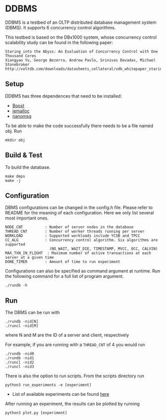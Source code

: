 DDBMS
=======

DDBMS is a testbed of an OLTP distributed database management system (DBMS). It supports 6 concurrency control algorithms.

This testbed is based on the DBx1000 system, whose concurrency control scalability study can be found in the following paper:

    Staring into the Abyss: An Evaluation of Concurrency Control with One Thousand Cores
    Xiangyao Yu, George Bezerra, Andrew Pavlo, Srinivas Devadas, Michael Stonebraker
    http://voltdb.com/downloads/datasheets_collateral/vdb_whitepaper_staring_into_the_abyss.pdf
    
Setup
------------
DDBMS has three dependences that need to be installed:

* [Boost](https://www.boost.org/)
* [jemalloc](https://github.com/jemalloc/jemalloc/releases/tag/4.0.3)
* [nanomsg](https://github.com/nanomsg/nanomsg/releases/tag/0.6-beta)

To be able to make the code successfully there needs to be a file named obj. Run 

    mkdir obj

Build & Test
------------
To build the database.

    make deps
    make -j

Configuration
-------------

DBMS configurations can be changed in the config.h file. Please refer to README for the meaning of each configuration. Here we only list several most important ones. 

    NODE_CNT          : Number of server nodes in the database
    THREAD_CNT        : Number of worker threads running per server
    WORKLOAD          : Supported workloads include YCSB and TPCC
    CC_ALG            : Concurrency control algorithm. Six algorithms are supported 
                        (NO_WAIT, WAIT_DIE, TIMESTAMP, MVCC, OCC, CALVIN) 
    MAX_TXN_IN_FLIGHT  : Maximum number of active transactions at each server at a given time
    DONE_TIMER        : Amount of time to run experiment
                        
Configurations can also be specified as command argument at runtime. Run the following command for a full list of program argument. 
    
    ./rundb -h

Run
---

The DBMS can be run with 

    ./rundb -nid[N]
    ./runcl -nid[M]

where N and M are the ID of a server and client, respectively

For example, if you are running with a `THREAD_CNT` of 4 you would run 

    ./rundb -nid0
    ./rundb -nid1
    ./runcl -nid2
    ./runcl -nid3

There is also the option to run scripts. From the scripts directory run 
    
    python3 run_experiments -e [experiment]

* List of available experiments can be found [here](https://github.com/mitdbg/deneva/blob/master/scripts/experiments.py)

After running an experiment, the results can be plotted by running 

    python3 plot.py [experiment]
